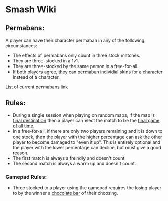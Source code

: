 # Smash Wiki

## Permabans:

A player can have their character permaban in any of the following circumstances:

 - The effects of permabans only count in three stock matches.
 - They are three-stocked in a 1v1.
 - They are three-stocked by the same person in a free-for-all.
 - If both players agree, they can permaban individial skins for a character instead of a character.

List of current permabans [link](permabans.md)

## Rules:

 - During a single session when playing on random maps, if the map is [final destination](fd.md) then a player can elect the match to be the [final game of all time](final_game.md).
 - In a free-for-all, if there are only two players remaining and it is down to one stock, then the player with the higher percentage can ask the other player to become damaged to "even it up". This is entirely optional and the player with the lower percentage can decline, but must give a good reason.
 - The first match is always a freindly and doesn't count. 
 - The second match is always a warm up and doesn't count.

### Gamepad Rules:

 - Three stocked to a player using the gamepad requires the losing player to by the winner a [chocolate bar](choc_bar.md) of their choosing.

